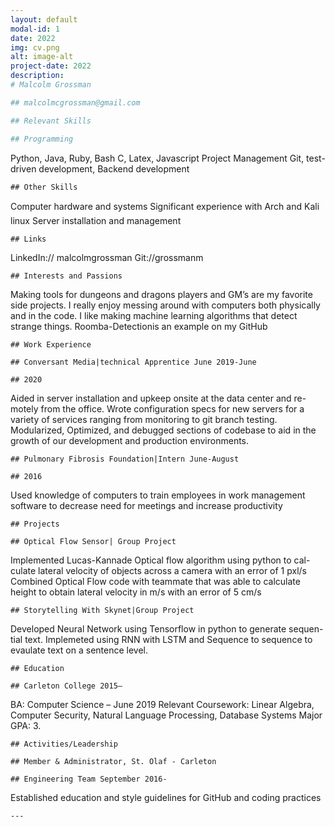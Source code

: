 ```yaml
---
layout: default
modal-id: 1
date: 2022
img: cv.png
alt: image-alt
project-date: 2022
description:
# Malcolm Grossman

## malcolmcgrossman@gmail.com 

## Relevant Skills

## Programming

```
Python, Java, Ruby, Bash
C, Latex, Javascript
Project Management
Git, test-driven
development, Backend
development
```
## Other Skills

```
Computer hardware and
systems
Significant experience with
Arch and Kali linux
Server installation and
management
```
## Links

```
LinkedIn://
malcolmgrossman
Git://grossmanm
```
## Interests and Passions

```
Making tools for dungeons
and dragons players and
GM’s are my favorite side
projects.
I really enjoy messing
around with computers
both physically and in the
code.
I like making machine
learning algorithms that
detect strange things.
Roomba-Detectionis an
example on my GitHub
```
## Work Experience

## Conversant Media|technical Apprentice June 2019-June

## 2020

```
Aided in server installation and upkeep onsite at the data center and re-
motely from the office.
Wrote configuration specs for new servers for a variety of services ranging
from monitoring to git branch testing.
Modularized, Optimized, and debugged sections of codebase to aid in the
growth of our development and production environments.
```
## Pulmonary Fibrosis Foundation|Intern June-August

## 2016

```
Used knowledge of computers to train employees in work management
software to decrease need for meetings and increase productivity
```
## Projects

## Optical Flow Sensor| Group Project

```
Implemented Lucas-Kannade Optical flow algorithm using python to cal-
culate lateral velocity of objects across a camera with an error of 1 pxl/s
Combined Optical Flow code with teammate that was able to calculate
height to obtain lateral velocity in m/s with an error of 5 cm/s
```
## Storytelling With Skynet|Group Project

```
Developed Neural Network using Tensorflow in python to generate sequen-
tial text.
Implemeted using RNN with LSTM and Sequence to sequence to evaulate
text on a sentence level.
```
## Education

## Carleton College 2015–

```
BA: Computer Science – June 2019
Relevant Coursework: Linear Algebra, Computer Security, Natural Language
Processing, Database Systems Major GPA: 3.
```
## Activities/Leadership

## Member & Administrator, St. Olaf - Carleton

## Engineering Team September 2016-

```
Established education and style guidelines for GitHub and coding practices
```
---
```

